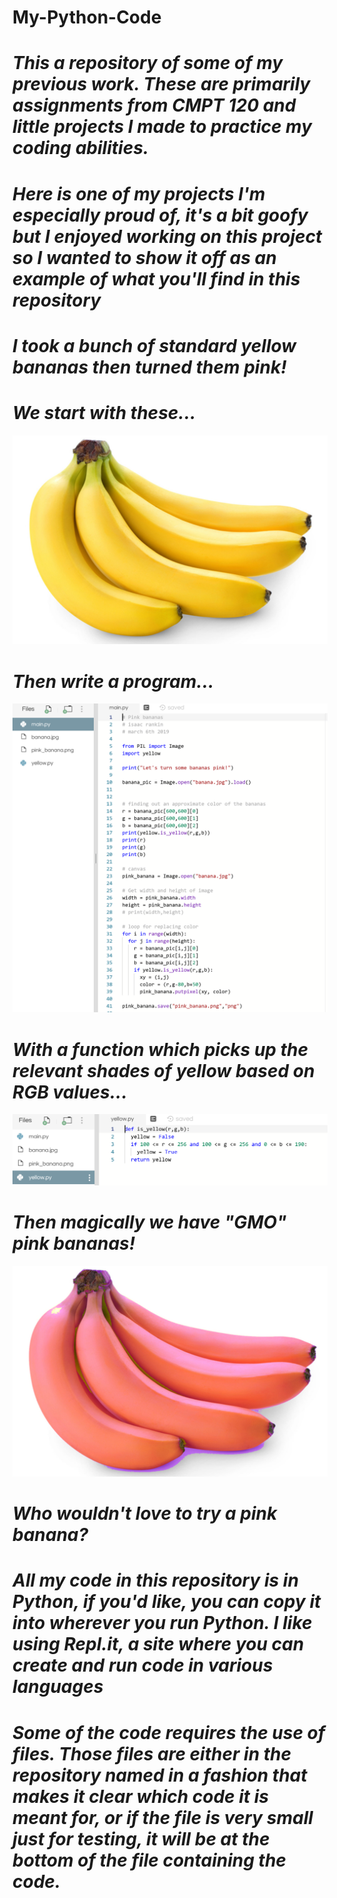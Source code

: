 #  My-Python-Code

# _This a repository of some of my previous work. These are primarily assignments from CMPT 120 and little projects I made to practice my coding abilities._
#
#
#
# _Here is one of my projects I'm especially proud of, it's a bit goofy but I enjoyed working on this project so I wanted to show it off as an example of what you'll find in this repository_
#
# _I took a bunch of standard yellow bananas then turned them pink!_ 
# _We start with these..._
![yellowbananas](https://github.com/isaacrankinsfu/My-Python-Code/blob/master/yellow%20bananas.PNG)
# _Then write a program..._
![codeimage](https://github.com/isaacrankinsfu/My-Python-Code/blob/master/code.PNG)
# _With a function which picks up the relevant shades of yellow based on RGB values..._
![colordetector](https://github.com/isaacrankinsfu/My-Python-Code/blob/master/color%20detector.PNG)
# _Then magically we have "GMO" pink bananas!_
![pinkbananas](https://github.com/isaacrankinsfu/My-Python-Code/blob/master/pink%20bananas.PNG)
# _Who wouldn't love to try a pink banana?_
#
#
#
#
#
# _All my code in this repository is in Python, if you'd like, you can copy it into wherever you run Python. I like using Repl.it, a site where you can create and run code in various languages_
# 
# _Some of the code requires the use of files. Those files are either in the repository named in a fashion that makes it clear which code it is meant for, or if the file is very small just for testing, it will be at the bottom of the file containing the code._
